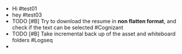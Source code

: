 - Hi #test01
- hey #test03
- TODO [#B] Try to download the resume in **non flatten format**, and check if the text can be selected #Cognizant
- TODO [#B] Take incremental back up of the asset and whiteboard folders #Logseq
-